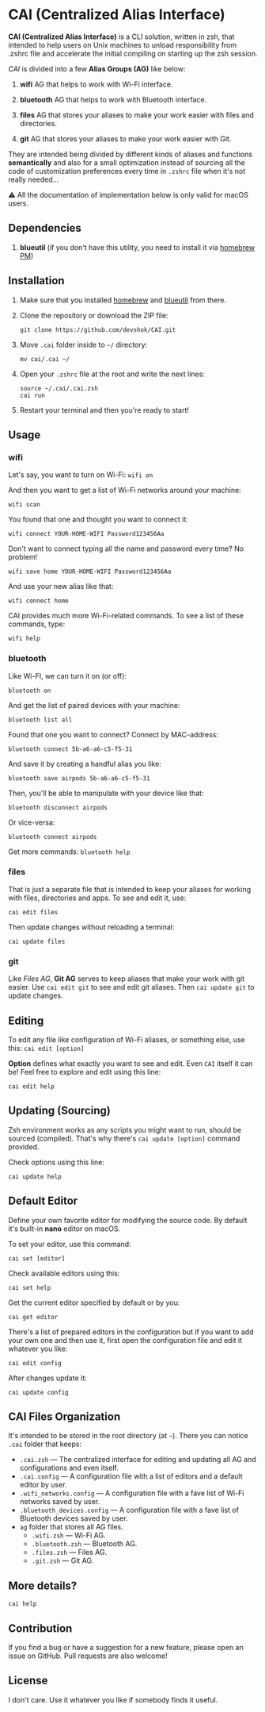 # CAI (Centralized Alias Interface)

**CAI (Centralized Alias Interface)** is a CLI solution, written in zsh, that intended to help users on Unix machines to unload responsibility from .zshrc file and accelerate the initial compiling on starting up the zsh session.

*CAI* is divided into a few **Alias Groups (AG)** like below:

1. __wifi__
    AG that helps to work with Wi-Fi interface.

2. __bluetooth__
    AG that helps to work with Bluetooth interface.

3. __files__
    AG that stores your aliases to make your work easier with files and directories.

4. __git__
    AG that stores your aliases to make your work easier with Git.

They are intended being divided by different kinds of aliases and functions **semantically** and also for a small optimization instead of sourcing all the code of customization preferences every time in `.zshrc` file when it's not really needed...

⚠️ All the documentation of implementation below is only valid for macOS users.

## Dependencies

1. __blueutil__ (if you don't have this utility, you need to install it via [homebrew PM](https://formulae.brew.sh/formula/blueutil))

## Installation
1. Make sure that you installed [homebrew](https://brew.sh) and [blueutil](https://formulae.brew.sh/formula/blueutil) from there.

2. Clone the repository or download the ZIP file:
	```
    git clone https://github.com/devshok/CAI.git
    ```

3. Move `.cai` folder inside to `~/` directory:
	```
    mv cai/.cai ~/
    ```

4. Open your `.zshrc` file at the root and write the next lines:
	```
    source ~/.cai/.cai.zsh
    cai run
    ```

5. Restart your terminal and then you're ready to start!

## Usage

### wifi
Let's say, you want to turn on Wi-Fi:
	```
	wifi on
	```
    
And then you want to get a list of Wi-Fi networks around your machine:
```
wifi scan
```
    
You found that one and thought you want to connect it:
```
wifi connect YOUR-HOME-WIFI Password123456Aa
```
    
Don't want to connect typing all the name and password every time? No problem!
```
wifi save home YOUR-HOME-WIFI Password123456Aa
```
    
And use your new alias like that:
```
wifi connect home
```
    
CAI provides much more Wi-Fi-related commands. To see a list of these commands, type:
```
wifi help
```
    
### bluetooth
Like Wi-FI, we can turn it on (or off):
```
bluetooth on
```
    
And get the list of paired devices with your machine:
```
bluetooth list all
```
    
Found that one you want to connect? Connect by MAC-address:
```
bluetooth connect 5b-a6-a6-c5-f5-31
```
    
And save it by creating a handful alias you like:
```
bluetooth save airpods 5b-a6-a6-c5-f5-31
```
    
Then, you'll be able to manipulate with your device like that:
```
bluetooth disconnect airpods
```
    
Or vice-versa:
```
bluetooth connect airpods
```
    
Get more commands:
	```
    bluetooth help
    ```
    
### files

That is just a separate file that is intended to keep your aliases for working with files, directories and apps. To see and edit it, use:
```
cai edit files
```

Then update changes without reloading a terminal:
```
cai update files
```
    
### git

Like *Files AG*, **Git AG** serves to keep aliases that make your work with git easier.
Use `cai edit git` to see and edit git aliases. Then `cai update git` to update changes.

## Editing
To edit any file like configuration of Wi-Fi aliases, or something else, use this:
`cai edit [option]`

**Option** defines what exactly you want to see and edit. Even `CAI` itself it can be! Feel free to explore and edit using this line:
```
cai edit help
```

## Updating (Sourcing)
Zsh environment works as any scripts you might want to run, should be sourced (compiled). That's why there's `cai update [option]` command provided.

Check options using this line:
```
cai update help
```

## Default Editor
Define your own favorite editor for modifying the source code.
By default it's built-in **nano** editor on macOS.

To set your editor, use this command:
```
cai set [editor]
```

Check available editors using this:
```
cai set help
```

Get the current editor specified by default or by you:
```
cai get editor
```

There's a list of prepared editors in the configuration but if you want to add your own one and then use it, first open the configuration file and edit it whatever you like:
```
cai edit config
```

After changes update it:
```
cai update config
```

## CAI Files Organization

It's intended to be stored in the root directory (at `~`). There you can notice `.cai` folder that keeps:
- `.cai.zsh` — The centralized interface for editing and updating all AG and configurations and even itself.
- `.cai.config` — A configuration file with a list of editors and a default editor by user.
- `.wifi_networks.config` — A configuration file with a fave list of Wi-Fi networks saved by user.
- `.bluetooth_devices.config` — A configuration file with a fave list of Bluetooth devices saved by user.
- `ag` folder that stores all AG files.
    - `.wifi.zsh` — Wi-Fi AG.
    - `.bluetooth.zsh` — Bluetooth AG.
    - `.files.zsh` — Files AG.
    - `.git.zsh` — Git AG.

## More details?
```
cai help
```

## Contribution
If you find a bug or have a suggestion for a new feature, please open an issue on GitHub.
Pull requests are also welcome!

## License

I don't care. Use it whatever you like if somebody finds it useful.
